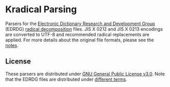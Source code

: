 # Kradical Parsing

Parsers for the [Electronic Dictionary Research and Development Group](https://www.edrdg.org/) (EDRDG) [radical decomposition](https://www.edrdg.org/krad/kradinf.html) files. JIS X 0212 and JIS X 0213 encodings are converted to UTF-8 and recommended radical replacements are applied. For more details about the original file formats, please see the [notes](NOTES.md).


## License

These parsers are distributed under [GNU General Public License v3.0](https://choosealicense.com/licenses/gpl-3.0/). Note that the EDRDG files are distributed under [different terms](http://www.edrdg.org/edrdg/licence.html).